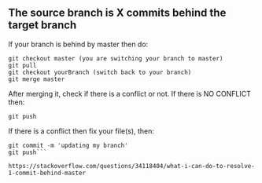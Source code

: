 ## The source branch is X commits behind the target branch

If your branch is behind by master then do:

```
git checkout master (you are switching your branch to master)
git pull 
git checkout yourBranch (switch back to your branch)
git merge master
```
After merging it, check if there is a conflict or not.
If there is NO CONFLICT then:

```git push```

If there is a conflict then fix your file(s), then:

```git add yourFile(s)
git commit -m 'updating my branch'
git push```

https://stackoverflow.com/questions/34118404/what-i-can-do-to-resolve-1-commit-behind-master
